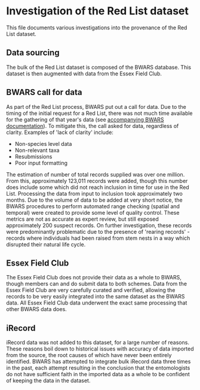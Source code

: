 # Investigation of the Red List dataset
This file documents various investigations into the provenance of the Red List dataset.

## Data sourcing
The bulk of the Red List dataset is composed of the BWARS database. This dataset is then augmented with data from the Essex Field Club.

## BWARS call for data
As part of the Red List process, BWARS put out a call for data. Due to the timing of the initial request for a Red List, there was not much time available for the gathering of that year's data (see [accompanying BWARS documentation](./bwars.md)). To mitigate this, the call asked for data, regardless of clarity. Examples of 'lack of clarity' include:

- Non-species level data
- Non-relevant taxa
- Resubmissions
- Poor input formatting

The estimation of number of total records supplied was over one million. From this, approximately 123,011 records were added, though this number does include some which did not reach inclusion in time for use in the Red List. Processing the data from input to inclusion took approximately two months. Due to the volume of data to be added at very short notice, the BWARS procedures to perform automated range checking (spatial and temporal) were created to provide some level of quality control. These metrics are not as accurate as expert review, but still exposed approximately 200 suspect records. On further investigation, these records were predominantly problematic due to the presence of 'rearing records' - records where individuals had been raised from stem nests in a way which disrupted their natural life cycle.

## Essex Field Club
The Essex Field Club does not provide their data as a whole to BWARS, though members can and do submit data to both schemes. Data from the Essex Field Club are very carefully curated and verified, allowing the records to be very easily integrated into the same dataset as the BWARS data. All Essex Field Club data underwent the exact same processing that other BWARS data does.

## iRecord
iRecord data was not added to this dataset, for a large number of reasons. These reasons boil down to historical issues with accuracy of data imported from the source, the root causes of which have never been entirely identified. BWARS has attempted to integrate bulk iRecord data three times in the past, each attempt resulting in the conclusion that the entomologists do not have sufficient faith in the imported data as a whole to be confident of keeping the data in the dataset.